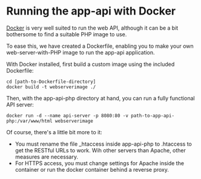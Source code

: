 # Running the app-api with Docker #

[Docker](https://docker.com) is very well suited to run the web API, although it can be a bit bothersome to find a suitable PHP image to use.

To ease this, we have created a Dockerfile, enabling you to make your own web-server-with-PHP image to run the app-api application.

With Docker installed, first build a custom image using the included Dockerfile:

```shell
cd [path-to-Dockerfile-directory]
docker build -t webserverimage ./
```

Then, with the app-api-php directory at hand, you can run a fully functional API server:
```shell 
docker run -d --name api-server -p 8080:80 -v path-to-app-api-php:/var/www/html webserverimage
```

Of course, there's a little bit more to it:
* You must rename the file _htaccess inside app-api-php to .htaccess to get the RESTful URLs to work. Wih other servers than Apache, other measures are necessary.
* For HTTPS access, you must change settings for Apache inside the container or run the docker container behind a reverse proxy.